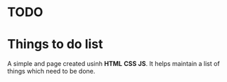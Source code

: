 # TODO

# Things to do list

A simple and page created usinh **HTML** **CSS** **JS**. It helps maintain a list of things which need to be done.
